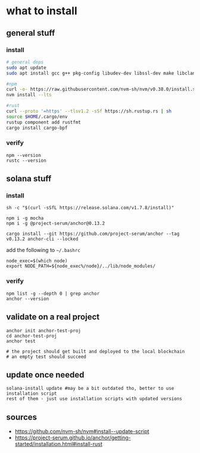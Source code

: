# what to install

## general stuff
### install
```bash
# general deps
sudo apt update
sudo apt install gcc g++ pkg-config libudev-dev libssl-dev make libclang-dev

#npm
curl -o- https://raw.githubusercontent.com/nvm-sh/nvm/v0.38.0/install.sh | bash
nvm install --lts

#rust
curl --proto '=https' --tlsv1.2 -sSf https://sh.rustup.rs | sh
source $HOME/.cargo/env
rustup component add rustfmt
cargo install cargo-bpf
```

### verify
```shell
npm --version
rustc --version
```

## solana stuff
### install
```shell
sh -c "$(curl -sSfL https://release.solana.com/v1.7.8/install)"

npm i -g mocha
npm i -g @project-serum/anchor@0.13.2

cargo install --git https://github.com/project-serum/anchor --tag v0.13.2 anchor-cli --locked
```

add the following to `~/.bashrc`
```shell
node_exec=$(which node)
export NODE_PATH=${node_exec%/node}/../lib/node_modules/
```

### verify
```shell
npm list -g --depth 0 | grep anchor
anchor --version
```

## validate on a real project
```shell
anchor init anchor-test-proj
cd anchor-test-proj
anchor test

# the project should get built and deployed to the local blockchain
# an empty test should succeed
```

## update once needed
```shell
solana-install update #may be a bit outdated tho, better to use installation script
rest of them - just use installation scripts with updated versions
```

## sources
- https://github.com/nvm-sh/nvm#install--update-script
- https://project-serum.github.io/anchor/getting-started/installation.html#install-rust
